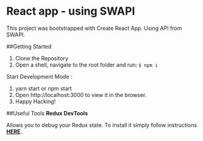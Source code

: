 # React app - using SWAPI

This project was bootstrapped with Create React App. Using API from SWAPI.

##Getting Started

1. Clone the Repository
2. Open a shell, navigate to the root folder and run: `$ npm i`

Start Development Mode :

1. yarn start or npm start
2. Open http://localhost:3000 to view it in the browser.
3. Happy Hacking!

##Useful Tools
**Redux DevTools**

Allows you to debug your Redux state.
To install it simply follow instructions **[HERE](https://github.com/zalmoxisus/redux-devtools-extension#installation "Installation Instructions")**.
